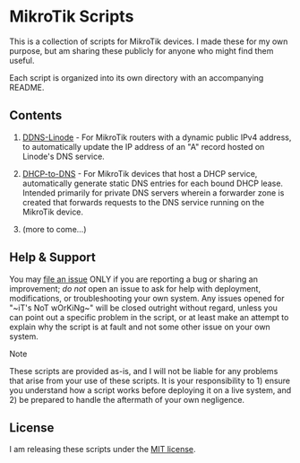 # MikroTik Scripts

This is a collection of scripts for MikroTik devices.  I made these for my own purpose, but am sharing these publicly for anyone who might find them useful.

Each script is organized into its own directory with an accompanying README.


## Contents

1. [DDNS-Linode](DDNS-Linode/) - For MikroTik routers with a dynamic public IPv4 address, to automatically update the IP address of an "A" record hosted on Linode's DNS service.

2. [DHCP-to-DNS](DHCP-to-DNS/) - For MikroTik devices that host a DHCP service, automatically generate static DNS entries for each bound DHCP lease.  Intended primarily for private DNS servers wherein a forwarder zone is created that forwards requests to the DNS service running on the MikroTik device.

3. (more to come...)


## Help & Support

You may [file an issue](issues/) ONLY if you are reporting a bug or sharing an improvement; *do not* open an issue to ask for help with deployment, modifications, or troubleshooting your own system.  Any issues opened for "\~iT's NoT wOrKiNg\~" will be closed outright without regard, unless you can point out a specific problem in the script, or at least make an attempt to explain why the script is at fault and not some other issue on your own system.

> [!NOTE]  
> These scripts are provided as-is, and I will not be liable for any problems that arise from your use of these scripts.  It is your responsibility to 1) ensure you understand how a script works before deploying it on a live system, and 2) be prepared to handle the aftermath of your own negligence.


## License

I am releasing these scripts under the [MIT license](LICENSE).